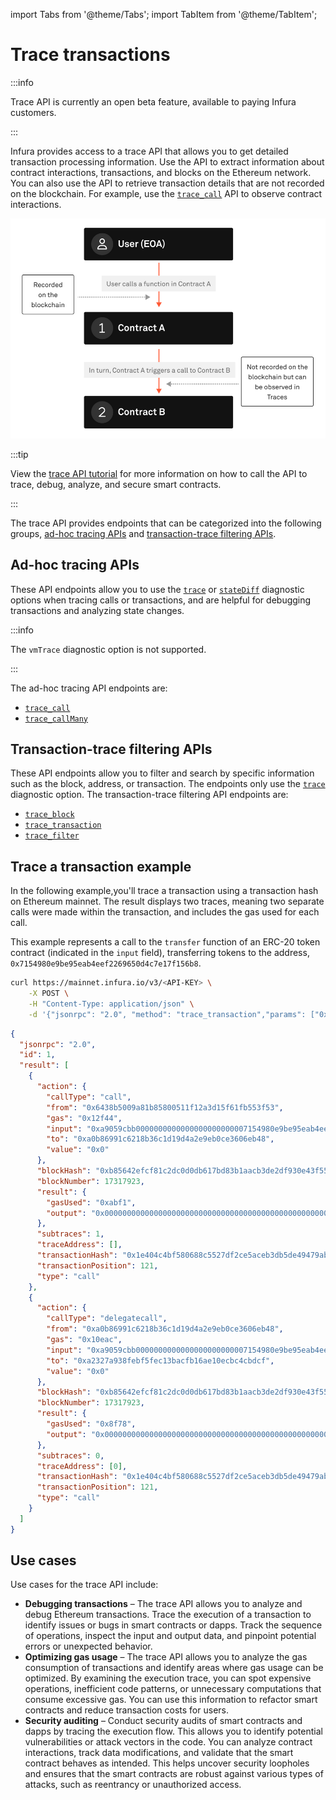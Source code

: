 import Tabs from '@theme/Tabs';
import TabItem from '@theme/TabItem';

# Trace transactions

:::info

Trace API is currently an open beta feature, available to paying Infura customers.

:::

Infura provides access to a trace API that allows you to get detailed transaction processing information. Use the API to
extract information about contract interactions, transactions, and blocks on the Ethereum network. You can
also use the API to retrieve transaction details that are not recorded on the blockchain. For example, use the
[`trace_call`](../json-rpc-methods/trace-methods/trace_call.mdx) API to observe contract interactions.

![Example for using the trace_call API](../../../../images/trace-call.png)

:::tip

View the [trace API tutorial](https://www.youtube.com/watch?v=RpjbiDlwPEs) for more information on how to call the API to
trace, debug, analyze, and secure smart contracts.

:::

The trace API provides endpoints that can be categorized into the following groups, [ad-hoc tracing APIs](#ad-hoc-tracing-apis)
and [transaction-trace filtering APIs](#transaction-trace-filtering-apis).

## Ad-hoc tracing APIs

These API endpoints allow you to use the [`trace`](../json-rpc-methods/trace-methods#trace) or
[`stateDiff`](../json-rpc-methods/trace-methods#statediff) diagnostic options when tracing calls or transactions, and are
helpful for debugging transactions and analyzing state changes.

:::info

The `vmTrace` diagnostic option is not supported.

:::

The ad-hoc tracing API endpoints are:

- [`trace_call`](../json-rpc-methods/trace-methods/trace_call.mdx)
- [`trace_callMany`](../json-rpc-methods/trace-methods/trace_callmany.mdx)

## Transaction-trace filtering APIs

These API endpoints allow you to filter and search by specific information such as the block, address, or transaction. The endpoints
only use the [`trace`](../json-rpc-methods/trace-methods#trace) diagnostic option. The transaction-trace filtering API endpoints are:

- [`trace_block`](../json-rpc-methods/trace-methods/trace_block.mdx)
- [`trace_transaction`](../json-rpc-methods/trace-methods/trace_transaction.mdx)
- [`trace_filter`](../json-rpc-methods/trace-methods/trace_filter.mdx)

## Trace a transaction example

In the following example,you'll trace a transaction using a transaction hash on Ethereum mainnet. The result displays two traces, meaning two separate calls were made within the transaction, and includes the gas used for each call.

This example represents a call to the `transfer` function of an ERC-20 token contract (indicated in the `input` field), transferring tokens to the address, `0x7154980e9be95eab4eef2269650d4c7e17f156b8`.

<Tabs>
  <TabItem value="cURL" label="cURL" default>

```bash
curl https://mainnet.infura.io/v3/<API-KEY> \
    -X POST \
    -H "Content-Type: application/json" \
    -d '{"jsonrpc": "2.0", "method": "trace_transaction","params": ["0x1e404c4bf580688c5527df2ce5aceb3db5de49479ab7dd321dd4615e4f5a7a5c"],"id": 1}'
```

  </TabItem>
  <TabItem value="Result" label="Result" >

```json
{
  "jsonrpc": "2.0",
  "id": 1,
  "result": [
    {
      "action": {
        "callType": "call",
        "from": "0x6438b5009a81b85800511f12a3d15f61fb553f53",
        "gas": "0x12f44",
        "input": "0xa9059cbb0000000000000000000000007154980e9be95eab4eef2269650d4c7e17f156b80000000000000000000000000000000000000000000000000000000033721c51",
        "to": "0xa0b86991c6218b36c1d19d4a2e9eb0ce3606eb48",
        "value": "0x0"
      },
      "blockHash": "0xb85642efcf81c2dc0d0db617bd83b1aacb3de2df930e43f555732875b08d4e0f",
      "blockNumber": 17317923,
      "result": {
        "gasUsed": "0xabf1",
        "output": "0x0000000000000000000000000000000000000000000000000000000000000001"
      },
      "subtraces": 1,
      "traceAddress": [],
      "transactionHash": "0x1e404c4bf580688c5527df2ce5aceb3db5de49479ab7dd321dd4615e4f5a7a5c",
      "transactionPosition": 121,
      "type": "call"
    },
    {
      "action": {
        "callType": "delegatecall",
        "from": "0xa0b86991c6218b36c1d19d4a2e9eb0ce3606eb48",
        "gas": "0x10eac",
        "input": "0xa9059cbb0000000000000000000000007154980e9be95eab4eef2269650d4c7e17f156b80000000000000000000000000000000000000000000000000000000033721c51",
        "to": "0xa2327a938febf5fec13bacfb16ae10ecbc4cbdcf",
        "value": "0x0"
      },
      "blockHash": "0xb85642efcf81c2dc0d0db617bd83b1aacb3de2df930e43f555732875b08d4e0f",
      "blockNumber": 17317923,
      "result": {
        "gasUsed": "0x8f78",
        "output": "0x0000000000000000000000000000000000000000000000000000000000000001"
      },
      "subtraces": 0,
      "traceAddress": [0],
      "transactionHash": "0x1e404c4bf580688c5527df2ce5aceb3db5de49479ab7dd321dd4615e4f5a7a5c",
      "transactionPosition": 121,
      "type": "call"
    }
  ]
}
```

  </TabItem>
</Tabs>

## Use cases

Use cases for the trace API include:

- **Debugging transactions** – The trace API allows you to analyze and debug Ethereum transactions. Trace the execution of a transaction to identify issues or bugs in smart contracts or dapps. Track the sequence of operations, inspect the input and output data, and pinpoint potential errors or unexpected behavior.&#x20;
- **Optimizing gas usage** – The trace API allows you to analyze the gas consumption of transactions and identify areas where gas usage can be optimized. By examining the execution trace, you can spot expensive operations, inefficient code patterns, or unnecessary computations that consume excessive gas. You can use this information to refactor smart contracts and reduce transaction costs for users.
- **Security auditing** – Conduct security audits of smart contracts and dapps by tracing the execution flow. This allows you to identify potential vulnerabilities or attack vectors in the code. You can analyze contract interactions, track data modifications, and validate that the smart contract behaves as intended. This helps uncover security loopholes and ensures that the smart contracts are robust against various types of attacks, such as reentrancy or unauthorized access.

